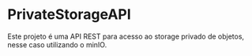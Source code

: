 # PrivateStorageAPI


Este projeto é uma API REST para acesso ao storage privado de objetos, nesse caso utilizando o minIO.
